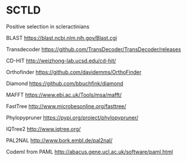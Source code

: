 # SCTLD
Positive selection in scleractinians 

BLAST
https://blast.ncbi.nlm.nih.gov/Blast.cgi

Transdecoder
https://github.com/TransDecoder/TransDecoder/releases

CD-HIT
http://weizhong-lab.ucsd.edu/cd-hit/

Orthofinder
https://github.com/davidemms/OrthoFinder

Diamond
https://github.com/bbuchfink/diamond

MAFFT
https://www.ebi.ac.uk/Tools/msa/mafft/

FastTree
http://www.microbesonline.org/fasttree/

Phylopypruner
https://pypi.org/project/phylopypruner/

IQTree2 
http://www.iqtree.org/

PAL2NAL
http://www.bork.embl.de/pal2nal/

Codeml from PAML
http://abacus.gene.ucl.ac.uk/software/paml.html





